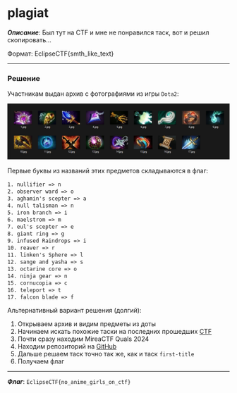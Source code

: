 # plagiat

***Описание***: Был тут на CTF и мне не понравился таск, вот и решил скопировать...

Формат: EclipseCTF{smth_like_text}

---
### Решение

Участникам выдан архив с фотографиями из игры `Dota2`:

![ScreenShot](Assets/For_Tasks/plagiat-1.png)

Первые буквы из названий этих предметов складываются в флаг:

```
1. nullifier => n
2. observer ward => o
3. aghamin's scepter => a
4. null talisman => n
5. iron branch => i
6. maelstrom => m
7. eul's scepter => e
8. giant ring => g
9. infused Raindrops => i
10. reaver => r
11. linken's Sphere => l
12. sange and yasha => s
13. octarine core => o
14. ninja gear => n
15. cornucopia => c
16. teleport => t
17. falcon blade => f
```

Альтернативный вариант решения (долгий):
1. Открываем архив и видим предметы из доты
2.  Начинаем искать похожие таски на последних прошедших [CTF](https://ctftime.org/event/list/past)
3. Почти сразу находим MireaCTF Quals 2024
4. Находим репозиторий на [GitHub](https://github.com/cR4-sh/mireactf-quals-2024)
5. Дальше решаем таск точно так же, как и таск `first-title`
6. Получаем флаг

---

***Флаг***: `EclipseCTF{no_anime_girls_on_ctf}`
